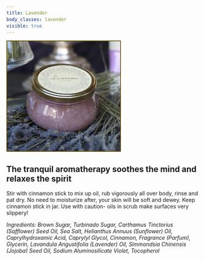 ```yaml
---
title: Lavender
body_classes: lavender
visible: true
---
```


![Lavendar](Lavender_w300.png)
## The tranquil aromatherapy soothes the mind and relaxes the spirit

Stir with cinnamon stick to mix up oil, rub vigorously all over body, rinse and pat dry.
No need to moisturize after, your skin will be soft and dewey.  Keep cinnamon stick in jar. Use with caution- oils in scrub make surfaces very slippery!

_Ingredients:
Brown Sugar, Turbinado Sugar, Carthamus Tinctorius (Safflower) Seed Oil, Sea Salt, Helianthus Annuus (Sunflower) Oil, Caprylhydroxamic Acid, Caprylyl Glycol, Cinnamon, Fragrance (Parfum), Glycerin, Lavandula Angustifolia (Lavender) Oil, Simmondsia Chinensis (Jojoba) Seed Oil, Sodium Aluminosilicate Violet, Tocopherol_